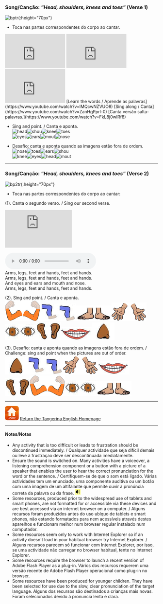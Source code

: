 ### Song/Canção: *"Head, shoulders, knees and toes"*  (Verse 1)  

![bptr](https://1blockatatime.github.io/English/images2/bp_tr.PNG){:height="70px"}  
* Toca nas partes correspondentes do corpo ao cantar.  

<iframe width="198" height="112" src="https://www.youtube.com/embed/lMQcwNZVUO8" frameborder="0" allow="accelerometer; autoplay; clipboard-write; encrypted-media; gyroscope; picture-in-picture" allowfullscreen></iframe> <iframe width="198" height="112" src="https://www.youtube.com/embed/ZanHgPprl-0" frameborder="0" allow="accelerometer; autoplay; clipboard-write; encrypted-media; gyroscope; picture-in-picture" allowfullscreen></iframe> <iframe width="198" height="112" src="https://www.youtube.com/embed/FkL8j0wIRf8" frameborder="0" allow="accelerometer; autoplay; clipboard-write; encrypted-media; gyroscope; picture-in-picture" allowfullscreen></iframe>  
[Learn the words / Aprende as palavras](https://www.youtube.com/watch?v=lMQcwNZVUO8) [Sing along / Canta](https://www.youtube.com/watch?v=ZanHgPprl-0) [Canta versão salta-palavras.](https://www.youtube.com/watch?v=FkL8j0wIRf8)   

* Sing and point. / Canta e aponta.  
![head](https://1blockatatime.github.io/English/images/head.png)![shou](https://1blockatatime.github.io/English/images/shou.png)![knee](https://1blockatatime.github.io/English/images/knee.png)![toes](https://1blockatatime.github.io/English/images/toes.png)  
![eyes](https://1blockatatime.github.io/English/images/eyes.png)![ears](https://1blockatatime.github.io/English/images/ears.png)![mout](https://1blockatatime.github.io/English/images/mout.png)![nose](https://1blockatatime.github.io/English/images/nose.png)  

* Desafio: canta e aponta quando as imagens estão fora de ordem.      
![nose](https://1blockatatime.github.io/English/images/nose.png)![toes](https://1blockatatime.github.io/English/images/toes.png)![ears](https://1blockatatime.github.io/English/images/ears.png)![shou](https://1blockatatime.github.io/English/images/shou.png)  
![knee](https://1blockatatime.github.io/English/images/knee.png)![eyes](https://1blockatatime.github.io/English/images/eyes.png)![head](https://1blockatatime.github.io/English/images/head.png)![mout](https://1blockatatime.github.io/English/images/mout.png)  

***

### Song/Canção: *"Head, shoulders, knees and toes"*  (Verse 2)  

![bp2tr](https://1blockatatime.github.io/English/images2/bp2_tr.PNG){:height="70px"}  
* Toca nas partes correspondentes do corpo ao cantar:  

(1). Canta o segundo verso. / Sing our second verse.  

<iframe width="220" height="124" src="https://www.youtube.com/embed/bghNqyXXGZs" frameborder="0" allow="accelerometer; autoplay; clipboard-write; encrypted-media; gyroscope; picture-in-picture" allowfullscreen></iframe>  

<audio src="audio/hskt_v2.mp3" controls preload></audio>  
Arms, legs, feet and hands, feet and hands.  
Arms, legs, feet and hands, feet and hands.  
And eyes and ears and mouth and nose.  
Arms, legs, feet and hands, feet and hands.  

(2). Sing and point. / Canta e aponta.   
![arms](/images/arms.PNG)![legs](/images/legs.PNG)![feet](/images/feet.PNG)![hands](/images/hands.PNG)  
![eyes](/images/eyes.png)![ears](/images/ears.png)![mout](/images/mout.png)![nose](/images/nose.png)  

(3). Desafio: canta e aponta quando as imagens estão fora de ordem. / Challenge: sing and point when the pictures are out of order.     
![nose](/images/nose.png)![legs](/images/legs.PNG)![hands](/images/hands.PNG)![mout](/images/mout.png)  
![ears](/images/ears.png)![arms](/images/arms.PNG)![eyes](/images/eyes.png)![feet](/images/feet.PNG)  

***
[![home](/images/home.PNG)](https://tangerina-pt.github.io/English) [Return the Tangerina English Homepage](https://tangerina-pt.github.io/English)

***

#### Notes/Notas
* Any activity that is too difficult or leads to frustration should be discontinued immediately. / Qualquer actividade que seja difícil demais ou leve à frustraçao deve ser descontinuada imediatamente.
* Ensure the sound is switched on. Many activities have a voiceover, a listening comprehension component or a button with a picture of a speaker that enables the user to hear the correct pronunciation for the word or the sentence. / Certifiquem-se de que o som está ligado. Várias actividades tem um enunciado, uma componente auditiva ou um botão com uma imagem de um altifalante que permite ouvir a pronúncia correta da palavra ou da frase. ![spkr2](/images/spkr2.PNG)
* Some resources, produced prior to the widespread use of tablets and smart phones, are not formatted for or accessible via these devices and are best accessed via an internet browser on a computer. / Alguns recursos foram produzidos antes do uso ubíquo de tablets e smart phones, não estando formatados para nem acessíveis através destes aparelhos e funcionam melhor num browser regular instalado num computador.
* Some resources seem only to work with Internet Explorer so if an activity doesn't load in your habitual browser try Internet Explorer. / Alguns recursos parecem só funcionar com Internet Explorer, por isso, se uma actividade não carregar no browser habitual, tente no Internet Explorer.
* Some resources require the browser to launch a recent version of Adobe Flash Player as a plug-in. Vários dos recursos requerem uma versão recente de Adobe Flash Player operacional como plug-in no browser.
* Some resources have been produced for younger children. They have been selected for use due to the slow, clear pronunciation of the target language. Alguns dos recursos são destinados a crianças mais novas. Foram selecionados devido à pronuncia lenta e clara.
